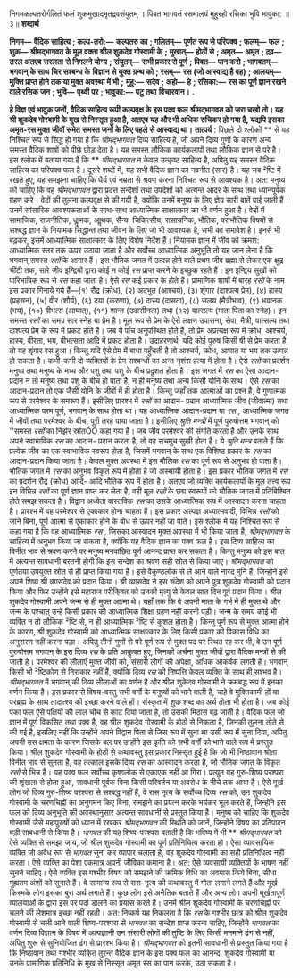  

निगमकल्पतरोर्गलितं फलं शुकमुखादमृतद्रवसंयुतम् । पिबत भागवतं रसमालयं मुहुरहो रसिका भुवि भावुका: ॥ ३॥ **शब्दार्थ** 

**निगम—** **वैदिक साहित्य** **; कल्प-तरो:—** **कल्पतरु का** **; गलितम्—** **पूर्णत रूप से परिपक्व** **; फलम्—** **फल** **; शुक—** **श्रीमद्भागवत के मूल वक्ता श्रील शुकदेव गोस्वामी के** **; मुखात्—** **होठों से** **; अमृत—** **अमृत** **; द्रव—** **तरल अतएव सरलता** **से निगलने योग्य** **; संयुतम्—** **सभी प्रकार से पूर्ण** **; पिबत—** **पान करो** **; भागवतम्—** **भगवान् के साथ चिर सश्बन्ध के** **विज्ञान से युक्त ग्रन्थ को** **; रसम्—** **रस (जो आस्वाद्य है वह)** **; आलयम्—** **मुक्ति प्राप्त होने तक या मुक्त अवस्था में भी** **;** **मुहु:—** **सदैव** **; अहो—** **हे** **; रसिका:—** **रस का पूर्ण ज्ञान रखने वाले रसिक जन** **; भुवि—** **पृथ्वी पर** **; भावुका:—** **पटु तथा** **विचारवान।** **.** 

**हे विज्ञ एवं भावुक जनों, वैदिक साहित्य रूपी कल्पवृक्ष के इस पक्व फल** **श्रीमद्भागवत को जरा चखो तो। यह श्री शुकदेव गोस्वामी के मुख से निस्सृत हुआ है,** **अतएव यह और भी अधिक रुचिकर हो गया है, यद्यपि इसका अमृत-रस मुक्त जीवों समेत** **समस्त जनों के लिए पहले से आस्वाद्य था।** **तात्पर्य** : पिछले दो श्लोकों ** से यह निश्चित रूप से सिद्ध हो गया है कि *श्रीमद्भागवत* दिव्य साहित्य है, जो अपने दिव्य गुणों के कारण अन्य समस्त वैदिक शाषों को पीछे छोड़ देता है। यह समस्त लौकिक कार्यकलापों तथा लौकिक ज्ञान से परे है। इस श्लोक में बताया गया है कि ** *श्रीमद्भागवत* न केवल उत्कृष्ट साहित्य है, अपितु यह समस्त वैदिक साहित्य का परिपक्व फल है। दूसरे शब्दों में, यह सभी वैदिक ज्ञान का नवनीत (सार) है। यह सब ²ष्टि में रखते हुए, यह समझना चाहिए कि धैर्य एवं नम्रता से श्रवण करना निश्चित रूप से आवश्यक है। अत: मनुष्य को चाहिए कि वह *श्रीमद्भागवत* द्वारा प्रदत्त सन्देशों तथा उपदेशों को अत्यन्त आदर के साथ तथा ध्यानपूर्वक ग्रहण करे। वेदों की तुलना कल्पवृक्ष से की गयी है, क्योंकि उनमें मनुष्य के लिए ज्ञेय सारी बातें पाई जाती हैं। उनमें सांसारिक आवश्यकताओं के साथ-साथ आध्यात्मिक साक्षात्कार का भी वर्णन हुआ है। वेदों में सामाजिक, राजनीतिक, धाॢमक, आॢथक, सैन्य, चिकित्सीय, रासायनिक, भौतिक, पराभौतिक विषयों से सश्बद्ध ज्ञान के नियामक सिद्धान्त तथा जीवन के लिए जो भी आवश्यक है, सभी का समावेश है। इनसे भी बढ़कर, इसमें आध्यात्मिक साक्षात्कार के लिए विशेष निर्देश हैं। नियामक ज्ञान में जीव को क्रमश: आध्यात्मिक स्तर तक ऊपर उठाया जाता है और सर्वोच्च आध्यात्मिक अनुभूति तो यह जान लेना है कि भगवान् समस्त *रसों* के आगार हैं। इस भौतिक जगत में उत्पन्न होने वाले प्रथम जीव ब्रह्मा से लेकर एक क्षुद्र चींटी तक, सारे जीव इन्द्रियों द्वारा कोई न कोई *रस* प्राप्त करने के इच्छुक रहते हैं। इन इन्द्रिय सुखों को पारिभाषिक रूप से *रस* कहा जाता है। ऐसे *रस* कई प्रकार के होते हैं। प्रामाणिक शाषों में बारह *रसों* के नाम इस प्रकार गिनाये गये हैं—(१) रौद्र (क्रोध), (२) अद्भुत (आश्चर्य), (३) शृंगार (दाश्पत्य प्रेम), (४) हास्य (प्रहसन), (५) वीर (शौर्य), (६) दया (करुणा), (७) दास्य (दासता), (८) सलय (मैत्रीभाव), (९) भयानक (भय), (१०) बीभत्स (आघात्), (११) शान्त (उदासीनता) तथा (१२) वात्सल्य (माता पिता का स्नेह)। इन समस्त *रसों* का समग्र सार स्नेह या प्रेम है। मूल रूप से प्रेम के ऐसे लक्षण उपासना, सेवा, मैत्री, वात्सल्य तथा दाश्पत्य प्रेम के रूप में प्रकट होते हैं। जब ये पाँच अनुपस्थित होते हैं, तो प्रेम अप्रत्यक्ष रूप में क्रोध, आश्चर्य, हास्य, वीरता, भय, बीभत्सता आदि में प्रकट होता है। उदाहरणार्थ, यदि कोई पुरुष किसी षी से प्रेम करता है, तो यह शृंगार रस हुआ। किन्तु यदि ऐसे प्रेम में बाधा पहुँचती है तो आश्चर्य, क्रोध, आघात या भय तक उत्पन्न हो सकता है। कभी-कभी दो व्यक्तियों के प्रेम सश्बन्धों का अन्त नृशंस हत्या में होता है। ऐसे *रसों* का प्रदर्शन मनुष्य तथा मनुष्य के मध्य और पशु तथा पशु के बीच प्रदॢशत होता है। इस जगत में *रस* का ऐसा आदान- प्रदान न तो मनुष्य तथा पशु के बीच हो पाता है, न ही मनुष्य तथा अन्य किसी योनि के साथ। ऐसे *रस* का आदान-प्रदान तो एक जैसी योनि के जीवों में ही होता है। किन्तु जहाँ तक आत्माओं का प्रश्न है, वे गुणात्मक रूप से परमेश्वर के समरूप हैं। इसीलिए प्रारश्भ में *रसों* का आदान- प्रदान आध्यात्मिक जीव (जीवात्मा) तथा आध्यात्मिक परम पूर्ण, भगवान् के साथ होता था। यह आध्यात्मिक आदान-प्रदान या *रस* , आध्यात्मिक जगत में जीवों तथा परमेश्वर के बीच, पूरी तरह पाया जाता है। इसीलिए *श्रुति मन्त्रों* में पूर्ण पुरुषोत्तम भगवान् को ''समस्त *रसों* का निर्झर स्रोतÓÓ कहा गया है। जब जीव परमेश्वर की संगति करता है और उनके साथ अपने स्वाभाविक *रस* का आदान- प्रदान करता है, तो वह सचमुच सुखी होता है। ये *श्रुति मन्त्र* बताते हैं कि प्रत्येक जीव का एक स्वाभाविक स्वरूप होता है, जिसमें भगवान् के साथ एक विशिष्ट प्रकार के *रस* का आदान-प्रदान किया जाता है। केवल मुक्त अवस्था में इस मौलिक *रस* का पूर्ण रूप से अनुभव हो पाता है। भौतिक जगत में *रस* का अनुभव विकृत रूप में होता है जो अस्थायी होता है। इस प्रकार भौतिक जगत में *रस* का प्रदर्शन रौद्र (क्रोध) आदि- आदि भौतिक रूप में होता है। अतएव जो व्यक्ति कार्यकलापों के मूल तत्त्व रूप इन विभिन्न *रसों* का पूर्ण ज्ञान प्राप्त कर लेता है, वही मूल *रसों* के छद्म स्वरूपों को भौतिक जगत में प्रतिबिश्बित होते समझ सकता है। विद्वान अध्येता वास्तविक *रस* का उसके आध्यात्मिक रूप में आस्वादन करना चाहता है। प्रारश्भ में वह परमेश्वर से एकाकार होना चाहता हैं। इस प्रकार अल्पज्ञ अध्यात्मवादी, विभिन्न *रसों* को जाने बिना, पूर्ण आत्मा से एकाकार होने के बोध से ऊपर नहीं जा पाते। इस श्लोक में यह निश्चित रूप से कहा गया है कि वह आध्यात्मिक *रस* , जिसका आस्वादन मुक्त अवस्था में भी किया जाता है, *श्रीमद्भागवत* के साहित्य में अनुभव किया जा सकता है, क्योंकि यह वैदिक ज्ञान का पक्व फल है। इस दिव्य साहित्य का विनीत भाव से श्रवण करने पर मनुष्य मनवांछित पूर्ण आनन्द प्राप्त कर सकता है। किन्तु मनुष्य को इस बात में अत्यन्त सावधानी बरतनी होगी कि इस सन्देश का श्रवण सही स्रोत से किया जाए। *श्रीमद्भागवत* को पूर्णतया उपयुक्त स्रोत से ही प्राप्त किया गया है। इसे वैकुण्ठलोक से ले आने वाले नारद मुनि हैं, जिन्होंने इसे अपने शिष्य श्री व्यासदेव को प्रदान किया। श्री व्यासदेव ने इस संदेश को अपने पुत्र शुकदेव गोस्वामी को प्रदान किया और फिर उन्होंने इसे महाराज परीकि्षत को उनकी मृत्यु से केवल सात दिन पूर्व प्रदान किया। श्रील शुकदेव गोस्वामी अपने जन्म से ही मुक्त आत्मा थे। यहाँ तक कि वे अपनी माता के गर्भ में ही मुक्त थे और जन्म के पश्चात् उन्हें किसी प्रकार की आध्यात्मिक शिक्षा ग्रहण नहीं करनी पड़ी। जन्म के समय कोई भी व्यक्ति न तो लौकिक ²ष्टि से, न ही आध्यात्मिक ²ष्टि से कुशल होता है। किन्तु पूर्ण रूप से मुक्त आत्मा होने के कारण, श्री शुकदेव गोस्वामी को आध्यात्मिक साक्षात्कार के लिए किसी प्रकार की विकास विधि का अनुसरण नहीं करना पड़ा। अपितु तीनों गुणों से परे पूर्ण रूप से मुक्त पद पर स्थित रह कर भी, वे उन पूर्ण पुरुषोत्तम भगवान् के इस दिव्य *रस* के प्रति आकॢषत हुए, जिनकी अर्चना मुक्त जीवों द्वारा वैदिक मन्त्रों से की जाती है। परमेश्वर की लीलाएँ मुक्त जीवों को, संसारी लोगों की अपेक्षा, अधिक आकर्षक लगती हैं। भगवान् किसी भी ²ष्टिकोण से निराकार नहीं हैं, क्योंकि दिव्य *रस* की निष्पत्ति केवल व्यक्ति के साथ ही सश्भव है। *श्रीमद्भागवत* में भगवान् की दिव्य लीलाओं का वर्णन है और श्रील शुकेदव गोस्वामी ने क्रमबद्ध रूप में इनका वर्णन किया है। इस प्रकार से विषय-वस्तु सभी वर्गो के मनुष्यों को भाने वाली है, चाहे वे मुक्तिकामी हों या परब्रह्म के साथ तादात्श्य की इच्छा करने वाले हों। संस्कृत में *शुक* शब्द का अर्थ तोता भी होता है। जब कोई पका फल ऐसे पक्षियों की लाल चोंच से काट दिया जाता है, तो उसकी मिठास बढ़ जाती है। वैदिक फल जो ज्ञान में पूर्ण विकसित तथा पक्व है, वह श्रील शुकदेव गोस्वामी के होठों से निकला है, जिनकी तुलना तोते से की गई है, इसलिए नहीं कि उन्होंने अपने विद्वान पिता से जिस रूप में सुना था उसी रूप में सुना दिया, अपितु अपनी उस क्षमता के कारण जिसके बल पर उन्होंने इस कृति को सभी वर्गों को भाने वाले रूप में प्रस्तुत किया। श्रील शुकदेव गोस्वामी के होठों से कथावस्तु इस प्रकार निस्सृत हुई है कि जो भी निष्ठावान श्रोता विनीत भाव से सुनता है, वह तत्काल इसके दिव्य *रस* का आस्वादन करता है, जो भौतिक जगत के विकृत *रसों* से भिन्न है। यह पक्व फल सर्वोच्च कृष्णलोक से एकाएक नहीं आ गिरा। प्रत्युत यह गुरु-शिष्य परश्परा की शृंखला से होता हुआ, सावधानी पूर्वक बिना किसी परिवर्तन या अवरोध के नीचे तक आया है। ऐसे मूर्ख लोग जो दिव्य गुरु-शिष्य परश्परा से सश्बद्ध नहीं हैं, वे रास नृत्य के सर्वोच्च दिव्य *रस* को, उन शुकदेव गोस्वामी के चरणचिह्नों का अनुगमन किए बिना, समझने का प्रयत्न करके भयंकर भूल करते हैं, जिन्होंने इस फल को दिव्य अनुभूति की अवस्थानुसार अत्यन्त सावधानी से प्रस्तुत किया है। मनुष्य को चाहिए कि शुकदेव गोस्वामी जैसे महापुरुषों को ध्यान में रखकर *श्रीमद्भागवत* की स्थिति को जानें, जिन्होंने विषय का प्रतिपादन बड़ी सावधानी से किया है। *भागवत* की यह शिष्य-परश्परा बताती है कि भविष्य में भी ** *श्रीमद्भागवत* को ऐसे व्यक्ति से समझा जाय, जो श्रील शुकदेव गोस्वामी का पूर्ण प्रतिनिधित्व करता हो। ऐसा व्यावसायिक व्यक्ति जो अवैध रूप से *भागवत* सुना कर व्यापार चलाता है, वह शुकदेव गोस्वामी का सही प्रतिनिधित्व नहीं करता। ऐसे व्यक्ति का पेशा एकमात्र अपनी जीविका कमाना है। अत: ऐसे व्यवसायी व्यक्तियों के भाषण नहीं सुनने चाहिए। ऐसे व्यक्ति इस गश्भीर विषय को समझने की क्रमिक विधि का अवयास किये बिना, सीधा गुह्यतम अंशों को सुनाते हैं। वे सामान्य रूप से रास-नृत्य की कथावस्तु में गोता लगाने लगते हैं और मूर्ख किस्मके लोग इसका बुरा अर्थ लगाते हैं। कुछ लोग इसे अनैतिक बताते हैं और अन्य लोग अपनी मूर्खतापूर्ण व्यालयाओं के द्वारा इस पर पर्दा डालने का प्रयास करते हैं। उनमें श्रील शुकदेव गोस्वामी के चरणचिह्नों पर चलने की लेशमात्र इच्छा नहीं रहती। अत: निष्कर्ष यह निकलता है कि *रस* के गश्भीर छात्र को श्रील शुकदेव गोस्वामी से चली आने वाली शिष्य-परश्परा से *भागवत* का सन्देश प्राप्त करना चाहिए, जिन्होंने *भागवत* का वर्णन दिव्य विज्ञान के विषय में अल्पज्ञानी उन संसारी लोगों की तुष्टि के लिए किसी मनमाने ढंग से नहीं, अपितु शुरू से सुनियोजित ढंग से प्रारश्भ किया है। *श्रीमद्भागवत* को इतनी सावधानी से प्रस्तुत किया गया है कि निष्ठावान तथा गश्भीर व्यकि्त तुरन्त वैदिक ज्ञान के इस पक्व फल का आनन्द, शुकदेव गोस्वामी या उनके प्रामाणिक प्रतिनिधि के मुख से निस्सृत अमृत रस का पान करके, उठा सकता है। 